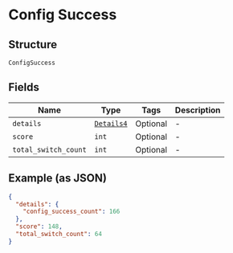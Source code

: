
# Config Success

## Structure

`ConfigSuccess`

## Fields

| Name | Type | Tags | Description |
|  --- | --- | --- | --- |
| `details` | [`Details4`](../../doc/models/details-4.md) | Optional | - |
| `score` | `int` | Optional | - |
| `total_switch_count` | `int` | Optional | - |

## Example (as JSON)

```json
{
  "details": {
    "config_success_count": 166
  },
  "score": 148,
  "total_switch_count": 64
}
```

